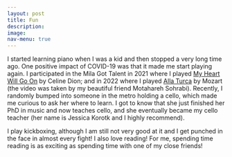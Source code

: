 ```yaml
---
layout: post
title: Fun
description: 
image: 
nav-menu: true
---
```


I started learning piano when I was a kid and then stopped a very long time ago. One positive impact of COVID-19 was that it made me start playing again. I participated in the Mila Got Talent in 2021 where I  played <a href="https://drive.google.com/file/d/1qAO4XGsoHRJ6J7iyfh8owQkvXP2dk2p1/view?usp=sharing">My Heart Will Go On</a> by Celine Dion; and in 2022 where I played <a href="https://drive.google.com/file/d/1Kqf-kE5VoTM-59JaC0gZvcaF9gjIzFaJ/view?usp=sharing">Alla Turca</a> by Mozart (the video was taken by my beautiful friend Motahareh Sohrabi). Recently, I randomly bumped into someone in the metro holding a cello, which made me curious to ask her where to learn. I got to know that she just finished her PhD in music and now teaches cello, and she eventually became my cello teacher (her name is Jessica Korotk and I highly recommend). 

I play kickboxing, although I am still not very good at it and I get punched in the face in almost every fight! I also love reading! For me, spending time reading is as exciting as spending time with one of my close friends!



